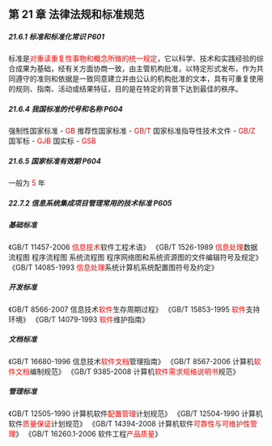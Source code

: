 ## 第 21 章 法律法规和标准规范

##### 21.6.1 标准和标准化常识 P601

标准是<font color='red'>对重读重复性事物和概念所做的统一规定</font>，它以科学、技术和实践经验的综合成果为基础，经有关方面协商一致，由主管机构批准，以特定形式发布，作为共同遵守的准则和依据是一致同意建立并由公认的机构批准的文本，具有可重复使用的规则、指南、活动或结果特征，目的是在特定的背景下达到最佳的秩序。

##### 21.6.4 我国标准的代号和名称 P604

强制性国家标准 - <font color='red'>GB</font>
推荐性国家标准 - <font color='red'>GB/T</font>
国家标准指导性技术文件 - <font color='red'>GB/Z</font>
国军标 - <font color='red'>GJB</font>
国实标 - <font color='red'>GSB</font>

##### 21.6.5 国家标准有效期 P604

一般为 <font color='red'>5</font> 年

##### 22.7.2 信息系统集成项目管理常用的技术标准 P605

##### 基础标准

《GB/T 11457-2006 <font color='red'>信息技术</font>软件工程术语》
《GB/T 1526-1989 <font color='red'>信息处理</font>数据流程图 程序流程图 系统流程图 程序网络图和系统资源图的文件编辑符号及规定》
《GB/T 14085-1993 <font color='red'>信息处理</font>系统计算机系统配置图符号及约定》

##### 开发标准

《GB/T 8566-2007 信息技术<font color='red'>软件</font>生存周期过程》
《GB/T 15853-1995 <font color='red'>软件</font>支持环境》
《GB/T 14079-1993 <font color='red'>软件</font>维护指南》

##### 文档标准

《GB/T 16680-1996 信息技术<font color='red'>软件文档</font>管理指南》
《GB/T 8567-2006 计算机<font color='red'>软件文档</font>编制规范》
《GB/T 9385-2008 计算机<font color='red'>软件需求规格说明书</font>规范》

##### 管理标准

《GB/T 12505-1990 计算机软件<font color='red'>配置管理</font>计划规范》
《GB/T 12504-1990 计算机软件<font color='red'>质量保证</font>计划规范》
《GB/T 14394-2008 计算机软件<font color='red'>可靠性与可维护性管理</font>》
《GB/T 16260.1-2006 软件工程<font color='red'>产品质量</font>》
